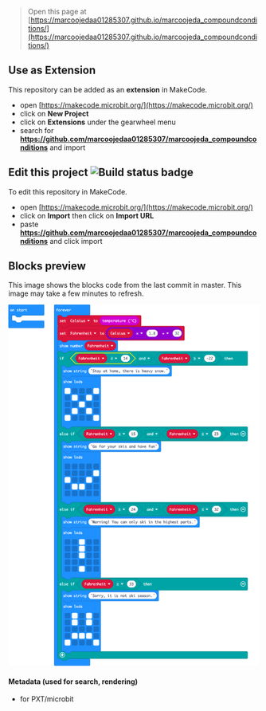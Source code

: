 
> Open this page at [https://marcoojedaa01285307.github.io/marcoojeda_compoundconditions/](https://marcoojedaa01285307.github.io/marcoojeda_compoundconditions/)

## Use as Extension

This repository can be added as an **extension** in MakeCode.

* open [https://makecode.microbit.org/](https://makecode.microbit.org/)
* click on **New Project**
* click on **Extensions** under the gearwheel menu
* search for **https://github.com/marcoojedaa01285307/marcoojeda_compoundconditions** and import

## Edit this project ![Build status badge](https://github.com/marcoojedaa01285307/marcoojeda_compoundconditions/workflows/MakeCode/badge.svg)

To edit this repository in MakeCode.

* open [https://makecode.microbit.org/](https://makecode.microbit.org/)
* click on **Import** then click on **Import URL**
* paste **https://github.com/marcoojedaa01285307/marcoojeda_compoundconditions** and click import

## Blocks preview

This image shows the blocks code from the last commit in master.
This image may take a few minutes to refresh.

![A rendered view of the blocks](https://github.com/marcoojedaa01285307/marcoojeda_compoundconditions/raw/master/.github/makecode/blocks.png)

#### Metadata (used for search, rendering)

* for PXT/microbit
<script src="https://makecode.com/gh-pages-embed.js"></script><script>makeCodeRender("{{ site.makecode.home_url }}", "{{ site.github.owner_name }}/{{ site.github.repository_name }}");</script>
